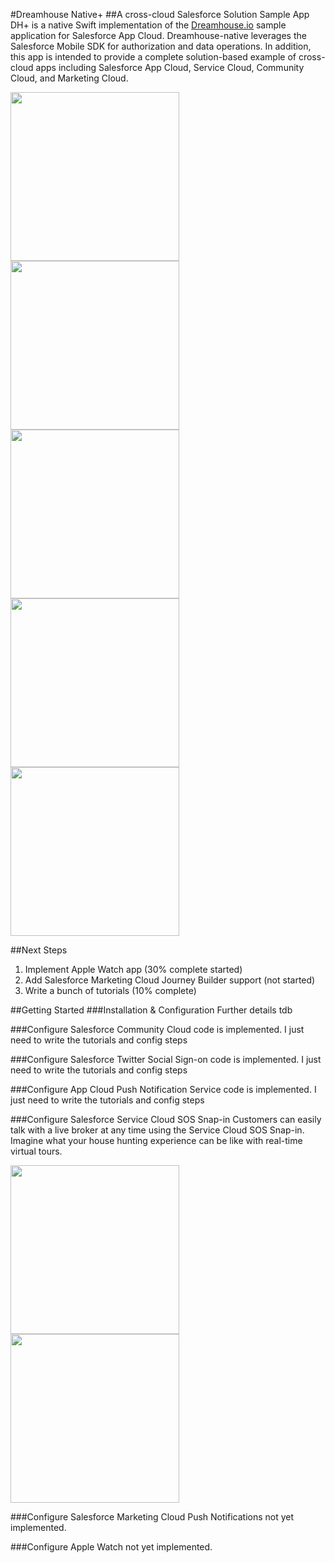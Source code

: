 #Dreamhouse Native+
##A cross-cloud Salesforce Solution Sample App
DH+ is a native Swift implementation of the <a href="http://dreamhouse.io">Dreamhouse.io</a> sample application for Salesforce App Cloud. Dreamhouse-native leverages the Salesforce Mobile SDK for authorization and data operations. In addition, this app is intended to provide a complete solution-based example of cross-cloud apps including Salesforce App Cloud, Service Cloud, Community Cloud, and Marketing Cloud.

<img src="https://github.com/quintonwall/dreamhouse-native/blob/master/graphics/screenshots/side-menu.png?raw=true" width=270/> 
<img src="https://github.com/quintonwall/dreamhouse-native/blob/master/graphics/screenshots/property-detail.png?raw=true"  width=270 />
<img src="https://github.com/quintonwall/dreamhouse-native/blob/master/graphics/screenshots/brokers-list.png?raw=true" width=270 />
<img src="https://github.com/quintonwall/dreamhouse-native/blob/master/graphics/sos-agent1.png?raw=true" width=270 />
<img src="https://github.com/quintonwall/dreamhouse-native/blob/master/graphics/sos-agent2.png?raw=true" width=270 />

##Next Steps
1. Implement Apple Watch app (30% complete started)
2. Add Salesforce Marketing Cloud Journey Builder support (not started)
3. Write a bunch of tutorials (10% complete)

##Getting Started
###Installation & Configuration
Further details tdb

###Configure Salesforce Community Cloud
code is implemented. I just need to write the tutorials and config steps

###Configure Salesforce Twitter Social Sign-on
code is implemented. I just need to write the tutorials and config steps

###Configure App Cloud Push Notification Service
code is implemented. I just need to write the tutorials and config steps

###Configure Salesforce Service Cloud SOS Snap-in
Customers can easily talk with a live broker at any time using the Service Cloud SOS Snap-in. Imagine what your house hunting experience can be like with real-time virtual tours.


<img src="https://github.com/quintonwall/dreamhouse-native/blob/master/graphics/sos-agent1.png?raw=true" width=270 />
<img src="https://github.com/quintonwall/dreamhouse-native/blob/master/graphics/sos-agent2.png?raw=true" width=270 />

###Configure Salesforce Marketing Cloud Push Notifications
not yet implemented.

###Configure Apple Watch 
not yet implemented.


